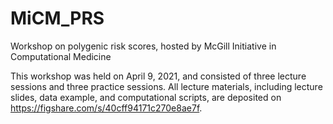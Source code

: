 # MiCM_PRS
Workshop on polygenic risk scores, hosted by McGill Initiative in Computational Medicine

This workshop was held on April 9, 2021, and consisted of three lecture sessions and three practice sessions. All lecture materials, including lecture slides, data example, and computational scripts, are deposited on https://figshare.com/s/40cff94171c270e8ae7f.

